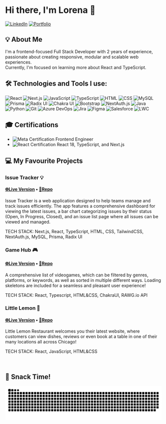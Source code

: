 # Hi there, I'm Lorena 🌻

[![LinkedIn](https://img.shields.io/badge/LinkedIn-blue?style=for-the-badge&logo=linkedin&logoColor=white)](https://www.linkedin.com/in/lorena-zotaj/)
[![Portfolio](https://img.shields.io/badge/Portfolio-%23e57373?style=for-the-badge&logo=google-chrome&logoColor=white)](https://lorena-swe-portfolio.vercel.app/)

## 💡 About Me
I'm a frontend-focused Full Stack Developer with 2 years of experience, passionate about creating responsive, modular and scalable web experiences.
<br />
Currently, I'm focused on learning more about React and TypeScript.

## 🛠️ Technologies and Tools I use:
![React](https://img.shields.io/badge/React-20232A?style=for-the-badge&logo=react&logoColor=61DAFB)
![Next.js](https://img.shields.io/badge/Next.js-000000?style=for-the-badge&logo=next.js&logoColor=white)
![JavaScript](https://img.shields.io/badge/JavaScript-F7DF1E?style=for-the-badge&logo=javascript&logoColor=black)
![TypeScript](https://img.shields.io/badge/TypeScript-007ACC?style=for-the-badge&logo=typescript&logoColor=white)
![HTML](https://img.shields.io/badge/HTML-E34F26?style=for-the-badge&logo=html5&logoColor=white)
![CSS](https://img.shields.io/badge/CSS-1572B6?style=for-the-badge&logo=css3&logoColor=white)
![MySQL](https://img.shields.io/badge/MySQL-4479A1?style=for-the-badge&logo=mysql&logoColor=white)
![Prisma](https://img.shields.io/badge/Prisma-2D3748?style=for-the-badge&logo=prisma&logoColor=white)
![Radix UI](https://img.shields.io/badge/Radix%20UI-20232A?style=for-the-badge&logo=react&logoColor=61DAFB)
![Chakra UI](https://img.shields.io/badge/Chakra%20UI-319795?style=for-the-badge&logo=chakra-ui&logoColor=white)
![Bootstrap](https://img.shields.io/badge/Bootstrap-563D7C?style=for-the-badge&logo=bootstrap&logoColor=white)
![NextAuth.js](https://img.shields.io/badge/NextAuth.js-000000?style=for-the-badge&logo=next.js&logoColor=white)
![Java](https://img.shields.io/badge/Java-007396?style=for-the-badge&logo=java&logoColor=white)
![Python](https://img.shields.io/badge/Python-3776AB?style=for-the-badge&logo=python&logoColor=white)
![Git](https://img.shields.io/badge/Git-F05032?style=for-the-badge&logo=git&logoColor=white)
![Azure DevOps](https://img.shields.io/badge/Azure%20DevOps-0078D4?style=for-the-badge&logo=azure-devops&logoColor=white)
![Jira](https://img.shields.io/badge/Jira-0052CC?style=for-the-badge&logo=jira&logoColor=white)
![Figma](https://img.shields.io/badge/Figma-F24E1E?style=for-the-badge&logo=figma&logoColor=white)
![Salesforce](https://img.shields.io/badge/Salesforce-00A1E0?style=for-the-badge&logo=salesforce&logoColor=white)
![LWC](https://img.shields.io/badge/Lightning%20Web%20Components-00A1E0?style=for-the-badge&logo=salesforce&logoColor=white)

## 🎓 Certifications
- ![Meta Certification](https://img.shields.io/badge/Meta-1877F2?style=for-the-badge&logo=meta&logoColor=white) Frontend Engineer
- ![React Certification](https://img.shields.io/badge/CodeWithMosh-61DAFB?style=for-the-badge&logo=react&logoColor=white) React 18, TypeScript, and Next.js

## 💻 My Favourite Projects
### Issue Tracker 💡 
#### [🌐Live Version](https://lorena-swe-issue-tracker.vercel.app/) • [📄Repo](https://github.com/lorena-swe/issue-tracker)
Issue Tracker is a web application designed to help teams manage and track issues efficiently. The app features a comprehensive dashboard for viewing the latest issues, a bar chart categorizing issues by their status (Open, In Progress, Closed), and an issue list page where all issues can be viewed and managed.

TECH STACK: Next.js, React, TypeScript, HTML, CSS, TailwindCSS, NextAuth.js, MySQL, Prisma, Radix UI

### Game Hub 🎮 
#### [🌐Live Version](https://lorena-swe-game-hub.vercel.app/) • [📄Repo](https://github.com/lorena-swe/game-hub)
A comprehensive list of videogames, which can be filtered by genres, platforms, or keywords, as well as sorted in multiple different ways.
Loading skeletons are included for a seamless and pleasant user experience!

TECH STACK: React, Typescript, HTML&CSS, ChakraUI, RAWG.io API

### Little Lemon 🍋
#### [🌐Live Version](https://lorena-swe-game-hub.vercel.app/) • [📄Repo](https://github.com/lorena-swe/little-lemon-restaurant)
Little Lemon Restaurant welcomes you their latest website, where customers can view dishes, reviews or even book at a table in one of their many locations all across Chicago!

TECH STACK: React, JavaScript, HTML&CSS

<br />

## 🍕 Snack Time!
![Snake animation](https://raw.githubusercontent.com/lorena-swe/lorena-swe/output/github-contribution-grid-snake-dark.svg)
